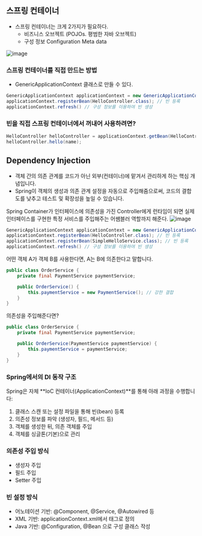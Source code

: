## 스프링 컨테이너
 * 스프링 컨테이너는 크게 2가지가 필요하다.
   * 비즈니스 오브젝트 (POJOs. 평범한 자바 오브젝트)
   * 구성 정보 Configuration Meta data

![image](https://github.com/user-attachments/assets/0e3ee390-20cf-4163-ba4b-fb5ff92e7a03)


### 스프링 컨테이너를 직접 만드는 방법
 * GenericApplicationContext 클래스로 만들 수 있다.
```java
GenericApplicationContext applicationContext = new GenericApplicationContext();
applicationContext.registerBean(HelloController.class); // 빈 등록
applicationContext.refresh() // 구성 정보를 이용하여 빈 생성
```

### 빈을 직접 스프링 컨테이너에서 꺼내어 사용하려면?
```java
HelloController helloController = applicationContext.getBean(HelloController.class);
helloController.hello(name);
```

## Dependency Injection
 * 객체 간의 의존 관계를 코드가 아닌 외부(컨테이너)에 맡겨서 관리하게 하는 핵심 개념입니다.
 * Spring이 객체의 생성과 의존 관계 설정을 자동으로 주입해줌으로써, 코드의 결합도를 낮추고 테스트 및 확장성을 높일 수 있습니다.

Spring Container가 인터페이스에 의존성을 가진 Controller에게 런타임이 되면 실제 인터페이스를 구현한 특정 서비스를 주입해주는 어쌤블러 역할까지 해준다.
![image](https://github.com/user-attachments/assets/3f37a7a6-8da6-4424-86e9-b35845691b3f)


```java
GenericApplicationContext applicationContext = new GenericApplicationContext();
applicationContext.registerBean(HelloController.class); // 빈 등록
applicationContext.registerBean(SimpleHelloService.class); // 빈 등록
applicationContext.refresh() // 구성 정보를 이용하여 빈 생성
```


어떤 객체 A가 객체 B를 사용한다면, A는 B에 의존한다고 말합니다.
```java
public class OrderService {
    private final PaymentService paymentService;

    public OrderService() {
        this.paymentService = new PaymentService(); // 강한 결합
    }
}
```

의존성을 주입해준다면?
```java
public class OrderService {
    private final PaymentService paymentService;

    public OrderService(PaymentService paymentService) {
        this.paymentService = paymentService;
    }
}
```

### Spring에서의 DI 동작 구조
Spring은 자체 **IoC 컨테이너(ApplicationContext)**를 통해 아래 과정을 수행합니다:
1. 클래스 스캔 또는 설정 파일을 통해 빈(bean) 등록
2. 의존성 정보를 파악 (생성자, 필드, 메서드 등)
3. 객체를 생성한 뒤, 의존 객체를 주입
4. 객체를 싱글톤(기본)으로 관리

### 의존성 주입 방식
 * 생성자 주입
 * 필드 주입
 * Setter 주입

### 빈 설정 방식
 * 어노테이션 기반: @Component, @Service, @Autowired 등
 * XML 기반: applicationContext.xml에서 <bean> 태그로 정의
 * Java 기반: @Configuration, @Bean 으로 구성 클래스 작성
